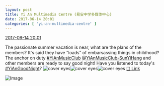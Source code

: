 ```yaml
---
layout: post
title: Yi An Multimedia Centre (易安中学多媒体中心)
date: 2017-06-14 20:01
categories: [ 'yi-an-multimedia-centre' ]
---
```


<div class="weibo-info">
  <a href="http://weibo.com/6196825252/F7OGuA7DK">2017-06-14 20:01</a>
</div>

The passionate summer vacation is near, what are the plans of the members? It's said they have “loads” of embarsassing things in childhood? The anchor on duty [#YiAnMusicClub](http://weibo.com/p/100808beae2e3e05b17b64f63ebedca39f19b2) [@YiAnMusicClub-SunYiHang](http://weibo.com/u/6108316220) and other members are ready to say good night! Have you listened to today's [#YiAnGoodNight](http://weibo.com/p/10080892b104a59bff303ca883e7931b5b916e)? ![cover eyes](http://img.t.sinajs.cn/t4/appstyle/expression/ext/normal/3c/pcmoren_wu_org.png)![cover eyes](http://img.t.sinajs.cn/t4/appstyle/expression/ext/normal/3c/pcmoren_wu_org.png)![cover eyes](http://img.t.sinajs.cn/t4/appstyle/expression/ext/normal/3c/pcmoren_wu_org.png) [❏ Link](http://m.ximalaya.com/78339006/sound/40779699)

<!-- more -->

![Image](http://wx1.sinaimg.cn/mw690/006Lnfkoly1fgkzdshzwhj31jk2bcx6r.jpg)
